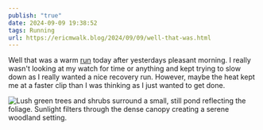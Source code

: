 ```yaml
---
publish: "true"
date: 2024-09-09 19:38:52
tags: Running
url: https://ericmwalk.blog/2024/09/09/well-that-was.html
---
```


Well that was a warm [run](https://www.strava.com/activities/12369386259) today after yesterdays pleasant morning. I really wasn't looking at my watch for time or anything and kept trying to slow down as I really wanted a nice recovery run. However, maybe the heat kept me at a faster clip than I was thinking as I just wanted to get done.

![Lush green trees and shrubs surround a small, still pond reflecting the foliage. Sunlight filters through the dense canopy creating a serene woodland setting.](https://ericmwalk.blog/uploads/2024/img-1896.jpeg)